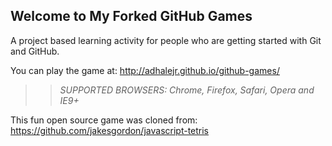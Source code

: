 ## Welcome to My Forked GitHub Games

A project based learning activity for people who are getting started with Git and GitHub.

You can play the game at: http://adhalejr.github.io/github-games/

>> _*SUPPORTED BROWSERS*: Chrome, Firefox, Safari, Opera and IE9+_

This fun open source game was cloned from: https://github.com/jakesgordon/javascript-tetris
